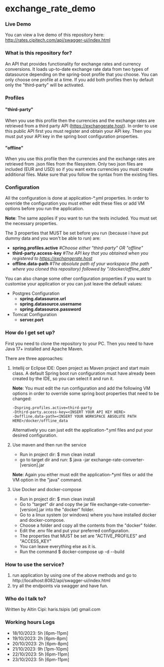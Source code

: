 # exchange_rate_demo

### Live Demo ###

You can view a live demo of this repository here: http://rates.cipitech.com/api/swagger-ui/index.html

### What is this repository for? ###

An API that provides functionality for exchange rates and currency conversions.
It loads up-to-date exchange rate data from two types of datasource depending on the
spring-boot profile that you choose. You can only choose one profile at a time.
If you add both profiles then by default only the "third-party" will be activated.

### Profiles ###

#### "third-party" ####

When you use this profile then the currencies and the exchange rates are retrieved from
a third party API (https://exchangerate.host). In order to use this public API first you must
register and obtain your API key. Then you must put your API key in the spring boot configuration properties.

#### "offline" ####

When you use this profile then the currencies and the exchange rates are retrieved from .json
files from the filesystem. Only two json files are included (EUR and USD) so if you want extra
currencies you must create additional files. Make sure that you follow the syntax from the existing files.

### Configuration ###

All the configuration is done at application-*.yml properties. In order to override the configuration
you must either edit these files or add VM options before you run the application.

**Note**: The same applies if you want to run the tests included. You must set the necessary properties.

The 3 properties that MUST be set before you run (because i have put dummy data and you won't be able to run) are:

* **spring.profiles.active**  *#Choose either "third-party" OR "offline"*
* **third-party.access-key** *#The API key that you obtained when you registered to https://exchangerate.host*
* **offline.data-path** *#The absolute path of your workspace (the path where you cloned this repository) followed by "/docker/offline_data"*

You can also change some other configuration properties if you want to customise your application or you can just leave
the default values:

* Postgres Configuration
    * **spring.datasource.url**
    * **spring.datasource.username**
    * **spring.datasource.password**
* Tomcat Configuration
    * **server.port**

### How do I get set up? ###

First you need to clone the repository to your PC.
Then you need to have Java 17+ installed and Apache Maven.

There are three approaches:

1. Intellij or Eclipse IDE: Open project as Maven project and start main class. A default Spring boot run configuration
   must have already been created by the IDE, so you can select it and run it.

   **Note**: You must edit the run configuration and add the following VM options in order to override some spring boot
   properties
   that need to be changed:

       -Dspring.profiles.active=third-party
       -Dthird-party.access-key=<INSERT YOUR API KEY HERE>
       -Doffline.data-path=<INSERT YOUR WORKSPACE ABSOLUTE PATH HERE>/docker/offline_data
   Alternatively you can just edit the application-*.yml files and put your desired configuration.


2. Use maven and then run the service
    * Run in project dir: $ mvn clean install
    * go to target dir and run: $ java -jar exchange-rate-converter-[version].jar

   **Note**: Again you either must edit the application-*yml files or add the VM option in the "java" command.


3. Use Docker and docker-compose
    * Run in project dir: $ mvn clean install
    * Go to "target" dir and copy the jar file exchange-rate-converter-[version].jar into the "docker" folder.
    * Go to a linux system (or windows) where you have installed docker and docker-compose.
    * Choose a folder and copy all the contents from the "docker" folder.
    * Edit the .env file and put your preferred configuration.
    * The properties that MUST be set are "ACTIVE_PROFILES" and "ACCESS_KEY"
    * You can leave everything else as it is.
    * Run the command $ docker-compose up -d --build

### How to use the service? ###

1. run application by using one of the above methods and go to http://localhost:8082/api/swagger-ui/index.html
2. try all the endpoints via swagger and have fun.

### Who do I talk to? ###

Written by Altin Cipi: haris.tsipis (at) gmail.com

### Working hours Logs ###
* 18/10/2023: 5h [6pm-11pm]
* 19/10/2023: 2h [6pm-8pm]
* 20/10/2023: 2h [6pm-8pm]
* 21/10/2023: 9h [1pm-10pm]
* 22/10/2023: 5h [6pm-11pm]
* 23/10/2023: 5h [6pm-11pm]